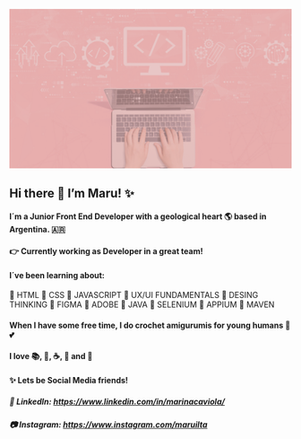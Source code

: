  ![header](https://github.com/maruilta/maruilta/blob/main/master/header_tech_pink.png)

## Hi there 👋 I’m  Maru! :sparkles:
#### I´m a Junior Front End Developer with a geological heart :earth_americas: based in Argentina. 🇦🇷
#### :point_right: Currently working as Developer in a great team!

#### I´ve been learning about:
 :pushpin: HTML 
 :pushpin: CSS
 :pushpin: JAVASCRIPT
 :pushpin: UX/UI FUNDAMENTALS
 :pushpin: DESING THINKING
 :pushpin: FIGMA
 :pushpin: ADOBE
 :pushpin: JAVA
 :pushpin: SELENIUM
 :pushpin: APPIUM 
 :pushpin: MAVEN
 

#### When I have some free time, I do crochet amigurumis for young humans :baby: :two_hearts:
#### I love :books:, :fishing_pole_and_fish:, :coffee:, :chocolate_bar: and :icecream:

#### :sparkles: Lets be Social Media friends! 
##### :school_satchel: LinkedIn: https://www.linkedin.com/in/marinacaviola/
##### :camera: Instagram: https://www.instagram.com/maruilta









